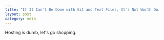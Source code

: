 ```yaml
---
title: "If It Can't Be Done with Git and Text Files, It's Not Worth Doing"
layout: post
category: meta
---
```

Hosting is dumb, let's go shopping.
